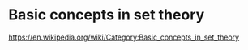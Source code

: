 # Basic concepts in set theory

https://en.wikipedia.org/wiki/Category:Basic_concepts_in_set_theory
